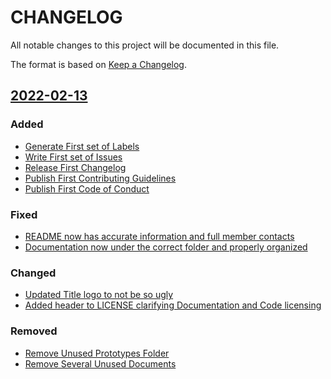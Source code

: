 
# CHANGELOG

All notable changes to this project will be documented in this file.

The format is based on [Keep a Changelog](https://keepachangelog.com/en/1.0.0/).

## [2022-02-13](https://gitlab.cci.drexel.edu/courseeval/team-blue/-/commit/580a2bb7a3c7284d30c65df20ca30965f5bbb7f4)

### Added
- [Generate First set of Labels](https://gitlab.cci.drexel.edu/courseeval/team-blue/-/labels)
- [Write First set of Issues](https://gitlab.cci.drexel.edu/courseeval/team-blue/-/boards/1136)
- [Release First Changelog](https://gitlab.cci.drexel.edu/courseeval/team-blue/-/commit/55172546cc3cd3ec42a229916a88941bd95026fc)
- [Publish First Contributing Guidelines](https://gitlab.cci.drexel.edu/courseeval/team-blue/-/commit/50f37976308a27260a34450ed9e956b485df4f82)
- [Publish First Code of Conduct](https://gitlab.cci.drexel.edu/courseeval/team-blue/-/commit/580a2bb7a3c7284d30c65df20ca30965f5bbb7f4)

### Fixed
- [README now has accurate information and full member contacts](https://gitlab.cci.drexel.edu/courseeval/team-blue/-/commit/14de6cd170d872b47d66e0860cae066771845058)
- [Documentation now under the correct folder and properly organized](https://gitlab.cci.drexel.edu/courseeval/team-blue/-/commit/14de6cd170d872b47d66e0860cae066771845058)

### Changed
- [Updated Title logo to not be so ugly](https://gitlab.cci.drexel.edu/courseeval/team-blue/-/commit/55172546cc3cd3ec42a229916a88941bd95026fc)
- [Added header to LICENSE clarifying Documentation and Code licensing](https://gitlab.cci.drexel.edu/courseeval/team-blue/-/commit/4bb0ce696782543a99b12e767eaf23114050db9a)

### Removed
- [Remove Unused Prototypes Folder](https://gitlab.cci.drexel.edu/courseeval/team-blue/-/commit/dc76c04594931d94a87acc7e94c1a8922d7e2e91)
- [Remove Several Unused Documents](https://gitlab.cci.drexel.edu/courseeval/team-blue/-/commit/14de6cd170d872b47d66e0860cae066771845058)

